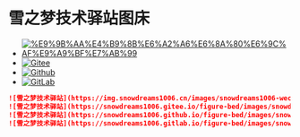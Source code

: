 # 雪之梦技术驿站图床

- [![%E9%9B%AA%E4%B9%8B%E6%A2%A6%E6%8A%80%E6%9C%AF%E9%A9%BF%E7%AB%99](https://img.shields.io/badge/%E9%9B%AA%E4%B9%8B%E6%A2%A6%E6%8A%80%E6%9C%AF%E9%A9%BF%E7%AB%99-img.snowdreams1006.cn-brightgreen.svg)](https://snowdreams1006.tech/figure-bed/)
- [![Gitee](https://img.shields.io/badge/Gitee-snowdreams1006.gitee.io-brightgreen.svg)](https://snowdreams1006.gitee.io/figure-bed/)
- [![Github](https://img.shields.io/badge/Github-snowdreams1006.github.io-brightgreen.svg)](https://snowdreams1006.github.io/figure-bed/)
- [![GitLab](https://img.shields.io/badge/GitLab-snowdreams1006.gitlab.io-brightgreen.svg)](https://snowdreams1006.gitlab.io/figure-bed/)

```markdown
![雪之梦技术驿站](https://img.snowdreams1006.cn/images/snowdreams1006-wechat-open.png)
![雪之梦技术驿站](https://snowdreams1006.gitee.io/figure-bed/images/snowdreams1006-wechat-open.png)
![雪之梦技术驿站](https://snowdreams1006.github.io/figure-bed/images/snowdreams1006-wechat-open.png)
![雪之梦技术驿站](https://snowdreams1006.gitlab.io/figure-bed/images/snowdreams1006-wechat-open.png)
```